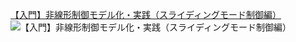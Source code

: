 
[【入門】非線形制御モデル化・実践（スライディングモード制御編）](https://www.mathworks.com/videos/modeling-non-linear-control-sliding-mode-control-82312.html)
![[【入門】非線形制御モデル化・実践（スライディングモード制御編）](https://www.mathworks.com/videos/modeling-non-linear-control-sliding-mode-control-82312.html)](https://user-images.githubusercontent.com/855816/152106701-3c3026dd-0ef6-4996-bd76-0f0cd832289f.png)

